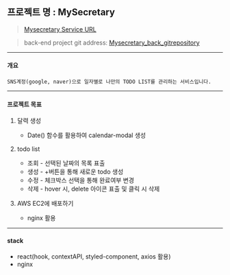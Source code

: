 ## 프로젝트 명 : MySecretary

> [Mysecretary Service URL](http://ec2-3-36-218-34.ap-northeast-2.compute.amazonaws.com/, 'project')

> back-end project git address: [Mysecretary_back_gitrepository](https://github.com/pgh7659/mini-mySecretary-backend/, 'back link')

---

#### 개요

```
SNS계정(google, naver)으로 일자별로 나만의 TODO LIST를 관리하는 서비스입니다.
```

---

#### 프로젝트 목표

1. 달력 생성

   - Date() 함수를 활용하여 calendar-modal 생성

2. todo list
   - 조회 - 선택된 날짜의 목록 표출
   - 생성 - +버튼을 통해 새로운 todo 생성
   - 수정 - 체크박스 선택을 통해 완료여부 변경
   - 삭제 - hover 시, delete 아이콘 표출 및 클릭 시 삭제
3. AWS EC2에 배포하기

   - nginx 활용

---

#### stack

- react(hook, contextAPI, styled-component, axios 활용)
- nginx
